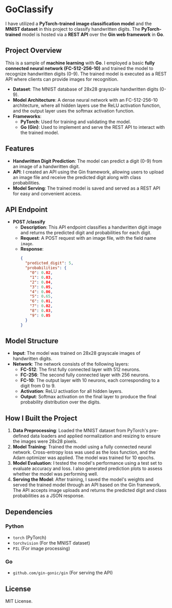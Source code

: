 # GoClassify

I have utilized a **PyTorch-trained image classification model** and the **MNIST dataset** in this project to classify handwritten digits. The **PyTorch-trained** model is hosted via a **REST API** over the **Gin web framework** in **Go**.

## Project Overview

This is a sample of **machine learning** with **Go**. I employed a basic **fully connected neural network (FC-512-256-10)** and trained the model to recognize handwritten digits (0-9). The trained model is executed as a REST API where clients can provide images for recognition.

- **Dataset**: The MNIST database of 28x28 grayscale handwritten digits (0-9).
- **Model Architecture**: A dense neural network with an FC-512-256-10 architecture, where all hidden layers use the ReLU activation function, and the output layer uses the softmax activation function.
- **Frameworks**:
  - **PyTorch**: Used for training and validating the model.
  - **Go (Gin)**: Used to implement and serve the REST API to interact with the trained model.

## Features

- **Handwritten Digit Prediction**: The model can predict a digit (0-9) from an image of a handwritten digit.
- **API**: I created an API using the Gin framework, allowing users to upload an image file and receive the predicted digit along with class probabilities.
- **Model Serving**: The trained model is saved and served as a REST API for easy and convenient access.

## API Endpoint

- **POST /classify**
  - **Description**: This API endpoint classifies a handwritten digit image and returns the predicted digit and probabilities for each digit.
  - **Request**: A POST request with an image file, with the field name `image`.
  - **Response**:
    ```json
    {
      "predicted_digit": 5,
      "probabilities": {
        "0": 0.02,
        "1": 0.03,
        "2": 0.04,
        "3": 0.05,
        "4": 0.06,
        "5": 0.65,
        "6": 0.01,
        "7": 0.02,
        "8": 0.03,
        "9": 0.05
      }
    }
    ```

## Model Structure

- **Input**: The model was trained on 28x28 grayscale images of handwritten digits.
- **Network**: The network consists of the following layers:
  - **FC-512**: The first fully connected layer with 512 neurons.
  - **FC-256**: The second fully connected layer with 256 neurons.
  - **FC-10**: The output layer with 10 neurons, each corresponding to a digit from 0 to 9.
  - **Activation**: ReLU activation for all hidden layers.
  - **Output**: Softmax activation on the final layer to produce the final probability distribution over the digits.

## How I Built the Project

1. **Data Preprocessing**: Loaded the MNIST dataset from PyTorch's pre-defined data loaders and applied normalization and resizing to ensure the images were 28x28 pixels.
2. **Model Training**: Trained the model using a fully connected neural network. Cross-entropy loss was used as the loss function, and the Adam optimizer was applied. The model was trained for 10 epochs.
3. **Model Evaluation**: I tested the model's performance using a test set to evaluate accuracy and loss. I also generated prediction plots to assess whether the model was performing well.
4. **Serving the Model**: After training, I saved the model's weights and served the trained model through an API based on the Gin framework. The API accepts image uploads and returns the predicted digit and class probabilities as a JSON response.

## Dependencies

### Python
- `torch` (PyTorch)
- `torchvision` (For the MNIST dataset)
- `PIL` (For image processing)

### Go
- `github.com/gin-gonic/gin` (For serving the API)

## License

MIT License.
